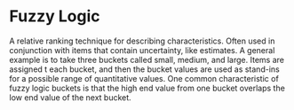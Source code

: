 # Fuzzy Logic


A relative ranking technique for describing characteristics. Often used
in conjunction with items that contain uncertainty, like estimates. A
general example is to take three buckets called small, medium, and
large. Items are assigned t each bucket, and then the bucket values are
used as stand-ins for a possible range of quantitative values. One
common characteristic of fuzzy logic buckets is that the high end value
from one bucket overlaps the low end value of the next bucket.

